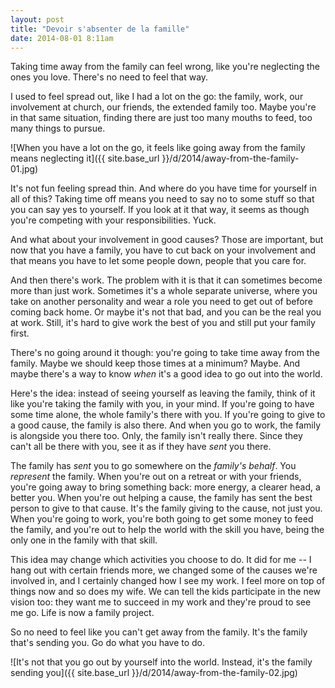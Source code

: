 ```yaml
---
layout: post
title: "Devoir s'absenter de la famille"
date: 2014-08-01 8:11am
---
```


Taking time away from the family can feel wrong, like you're neglecting the ones you love. There's no need to feel that way.

I used to feel spread out, like I had a lot on the go: the family, work, our involvement at church, our friends, the extended family too. Maybe you're in that same situation, finding there are just too many mouths to feed, too many things to pursue.

![When you have a lot on the go, it feels like going away from the family means neglecting it]({{ site.base_url }}/d/2014/away-from-the-family-01.jpg)

It's not fun feeling spread thin. And where do you have time for yourself in all of this? Taking time off means you need to say no to some stuff so that you can say yes to yourself. If you look at it that way, it seems as though you're competing with your responsibilities. Yuck.

And what about your involvement in good causes? Those are important, but now that you have a family, you have to cut back on your involvement and that means you have to let some people down, people that you care for.

And then there's work. The problem with it is that it can sometimes become more than just work. Sometimes it's a whole separate universe, where you take on another personality and wear a role you need to get out of before coming back home. Or maybe it's not that bad, and you can be the real you at work. Still, it's hard to give work the best of you and still put your family first.

There's no going around it though: you're going to take time away from the family. Maybe we should keep those times at a minimum? Maybe. And maybe there's a way to know _when_ it's a good idea to go out into the world.

<!-- MORE -->

Here's the idea: instead of seeing yourself as leaving the family, think of it like you're taking the family with you, in your mind. If you're going to have some time alone, the whole family's there with you. If you're going to give to a good cause, the family is also there. And when you go to work, the family is alongside you there too. Only, the family isn't really there. Since they can't all be there with you, see it as if they have _sent_ you there.

The family has _sent_ you to go somewhere on the _family's behalf_. You _represent_ the family. When you're out on a retreat or with your friends, you're going away to bring something back: more energy, a clearer head, a better you. When you're out helping a cause, the family has sent the best person to give to that cause. It's the family giving to the cause, not just you. When you're going to work, you're both going to get some money to feed the family, and you're out to help the world with the skill you have, being the only one in the family with that skill.

This idea may change which activities you choose to do. It did for me -- I hang out with certain friends more, we changed some of the causes we're involved in, and I certainly changed how I see my work. I feel more on top of things now and so does my wife. We can tell the kids participate in the new vision too: they want me to succeed in my work and they're proud to see me go. Life is now a family project.

So no need to feel like you can't get away from the family. It's the family that's sending you. Go do what you have to do.

![It's not that you go out by yourself into the world. Instead, it's the family sending you]({{ site.base_url }}/d/2014/away-from-the-family-02.jpg)
